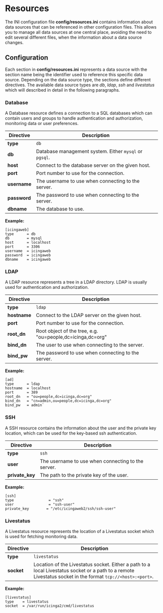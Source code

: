 # <a id="resources"></a> Resources

The INI configuration file **config/resources.ini** contains information about data sources that can be referenced in other
configuration files. This allows you to manage all data sources at one central place, avoiding the need to edit several
different files, when the information about a data source changes.

## <a id="resources-configuration"></a> Configuration

Each section in **config/resources.ini** represents a data source with the section name being the identifier used to
reference this specific data source. Depending on the data source type, the sections define different directives.
The available data source types are *db*, *ldap*, *ssh* and *livestatus* which will described in detail in the following
paragraphs.

### <a id="resources-configuration-database"></a> Database

A Database resource defines a connection to a SQL databases which can contain users and groups
to handle authentication and authorization, monitoring data or user preferences.

Directive       | Description
----------------|------------
**type**        | `db`
**db**          | Database management system. Either `mysql` or `pgsql`.
**host**        | Connect to the database server on the given host.
**port**        | Port number to use for the connection.
**username**    | The username to use when connecting to the server.
**password**    | The password to use when connecting to the server.
**dbname**      | The database to use.

**Example:**

```
[icingaweb]
type      = db
db        = mysql
host      = localhost
port      = 3306
username  = icingaweb
password  = icingaweb
dbname    = icingaweb
```

### <a id="resources-configuration-ldap"></a> LDAP

A LDAP resource represents a tree in a LDAP directory. LDAP is usually used for authentication and authorization.

Directive       | Description
----------------|------------
**type**        | `ldap`
**hostname**    | Connect to the LDAP server on the given host.
**port**        | Port number to use for the connection.
**root_dn**     | Root object of the tree, e.g. "ou=people,dc=icinga,dc=org"
**bind_dn**     | The user to use when connecting to the server.
**bind_pw**     | The password to use when connecting to the server.

**Example:**

````
[ad]
type      = ldap
hostname  = localhost
port      = 389
root_dn   = "ou=people,dc=icinga,dc=org"
bind_dn   = "cn=admin,ou=people,dc=icinga,dc=org"
bind_pw   = admin`
````

### <a id="resources-configuration-ssh"></a> SSH

A SSH resource contains the information about the user and the private key location, which can be used for the key-based
ssh authentication.

Directive           | Description
--------------------|------------
**type**            | `ssh`
**user**            | The username to use when connecting to the server.
**private_key**    | The path to the private key of the user.

**Example:**

````
[ssh]
type                = "ssh"
user                = "ssh-user"
private_key        = "/etc/icingaweb2/ssh/ssh-user"
````

### <a id="resources-configuration-livestatus"></a> Livestatus

A Livestatus resource represents the location of a Livestatus socket which is used for fetching monitoring data.

Directive       | Description
----------------|------------
**type**        | `livestatus`
**socket**      | Location of the Livestatus socket. Either a path to a local Livestatus socket or a path to a remote Livestatus socket in the format `tcp://<host>:<port>`.

**Example:**

````
[livestatus]
type    = livestatus
socket  = /var/run/icinga2/cmd/livestatus
````
